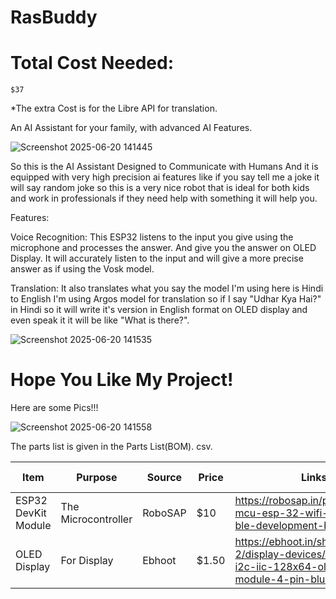 # RasBuddy

# Total Cost Needed:
```
$37
```
*The extra Cost is for the Libre API for translation.



An AI Assistant for your family, with advanced AI Features.

![Screenshot 2025-06-20 141445](https://github.com/user-attachments/assets/26404848-039c-463b-b822-380881af3d48)


So this is the AI Assistant Designed to Communicate with Humans And it is equipped with very high precision ai features like if you say tell me a joke it will say random joke so this is a very nice robot that is ideal for both kids and work in professionals if they need help with something it will help you.

Features:

Voice Recognition: This ESP32 listens to the input you give using the microphone and processes the answer. And give you the answer on OLED Display. It will accurately listen to the input and will give a more precise answer as if using the Vosk model.

Translation: It also translates what you say the model I'm using here is Hindi to English I'm using Argos model for translation so if I say "Udhar Kya Hai?" in Hindi so it will write it's version in English format on OLED display and even speak it it will be like "What is there?".

![Screenshot 2025-06-20 141535](https://github.com/user-attachments/assets/4c24fe20-0ce0-48cc-94ae-4600f74ed0c9)


# Hope You Like My Project!

Here are some Pics!!!



![Screenshot 2025-06-20 141558](https://github.com/user-attachments/assets/b7c0fde6-c5df-47df-859b-13cd99e924a1)




The parts list is given in the Parts List(BOM). csv.


|     Item      |                                                        Purpose                                                               |     Source    |     Price     |    Links    | Total Price
| ------------- | ---------------------------------------------------------------------------------------------------------------------------- | ------------- | ------------- | -------------- | --------------------- |
| ESP32 DevKit Module           | The Microcontroller                                                                                   |RoboSAP     |$10            |      https://robosap.in/product/node-mcu-esp-32-wifi-bluetooth-ble-development-board/       |  $10                     |
|OLED Display |For Display                                                            |Ebhoot        |$1.50          |      https://ebhoot.in/shop-2/display-devices/0-96-inch-i2c-iic-128x64-oled-display-module-4-pin-blue-color/       |       $3          |
